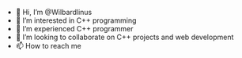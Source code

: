 - 👋 Hi, I’m @Wilbardlinus
- 👀 I’m interested in C++ programming
- 🌱 I’m experienced C++ programmer
- 💞️ I’m looking to collaborate on C++ projects and web development
- 📫 How to reach me 

<!---
Jacklinus/Jacklinus is a ✨ special ✨ repository because its `README.md` (this file) appears on your GitHub profile.
You can click the Preview link to take a look at your changes.
--->
